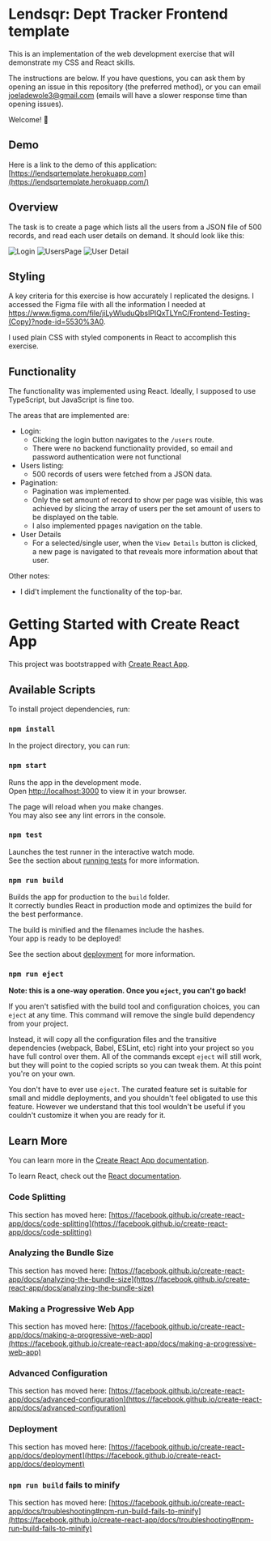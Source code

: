 # Lendsqr: Dept Tracker Frontend template

This is an implementation of the web development exercise that will demonstrate my CSS and React skills.

The instructions are below.
If you have questions, you can ask them by opening an issue in this repository (the preferred method), or you can email joeladewole3@gmail.com (emails will have a slower response time than opening issues).

Welcome! 🙂

## Demo

Here is a link to the demo of this application: [https://lendsqrtemplate.herokuapp.com](https://lendsqrtemplate.herokuapp.com/)

## Overview

The task is to create a page which lists all the users from a JSON file of 500 records, and read each user details on demand.
It should look like this:

![Login](https://i.postimg.cc/k4FRRD6Z/image.png)
![UsersPage](https://i.postimg.cc/QtbVxPvZ/image.png)
![User Detail](https://i.postimg.cc/05VrTTpp/image.png)

## Styling

A key criteria for this exercise is how accurately I replicated the designs.
I accessed the Figma file with all the information I needed at https://www.figma.com/file/jiLyWIuduQbsIPlQxTLYnC/Frontend-Testing-(Copy)?node-id=5530%3A0.

I used plain CSS with styled components in React to accomplish this exercise.

## Functionality

The functionality was implemented using React.
Ideally, I supposed to use TypeScript, but JavaScript is fine too.

The areas that are implemented are:

- Login:
  - Clicking the login button navigates to the `/users` route.
  - There were no backend functionality provided, so email and password authentication were not functional
- Users listing:
  - 500 records of users were fetched from a JSON data.
- Pagination:
  - Pagination was implemented.
  - Only the set amount of record to show per page was visible, this was achieved by slicing the array of users per the set amount of users to be displayed on the table.
  - I also implemented ppages navigation on the table.
- User Details
  - For a selected/single user, when the `View Details` button is clicked, a new page is navigated to that reveals more information about that user.

Other notes:

- I did't implement the functionality of the top-bar.



# Getting Started with Create React App

This project was bootstrapped with [Create React App](https://github.com/facebook/create-react-app).

## Available Scripts

To install project dependencies, run:

### `npm install`

In the project directory, you can run:

### `npm start`

Runs the app in the development mode.\
Open [http://localhost:3000](http://localhost:3000) to view it in your browser.

The page will reload when you make changes.\
You may also see any lint errors in the console.

### `npm test`

Launches the test runner in the interactive watch mode.\
See the section about [running tests](https://facebook.github.io/create-react-app/docs/running-tests) for more information.

### `npm run build`

Builds the app for production to the `build` folder.\
It correctly bundles React in production mode and optimizes the build for the best performance.

The build is minified and the filenames include the hashes.\
Your app is ready to be deployed!

See the section about [deployment](https://facebook.github.io/create-react-app/docs/deployment) for more information.

### `npm run eject`

**Note: this is a one-way operation. Once you `eject`, you can't go back!**

If you aren't satisfied with the build tool and configuration choices, you can `eject` at any time. This command will remove the single build dependency from your project.

Instead, it will copy all the configuration files and the transitive dependencies (webpack, Babel, ESLint, etc) right into your project so you have full control over them. All of the commands except `eject` will still work, but they will point to the copied scripts so you can tweak them. At this point you're on your own.

You don't have to ever use `eject`. The curated feature set is suitable for small and middle deployments, and you shouldn't feel obligated to use this feature. However we understand that this tool wouldn't be useful if you couldn't customize it when you are ready for it.

## Learn More

You can learn more in the [Create React App documentation](https://facebook.github.io/create-react-app/docs/getting-started).

To learn React, check out the [React documentation](https://reactjs.org/).

### Code Splitting

This section has moved here: [https://facebook.github.io/create-react-app/docs/code-splitting](https://facebook.github.io/create-react-app/docs/code-splitting)

### Analyzing the Bundle Size

This section has moved here: [https://facebook.github.io/create-react-app/docs/analyzing-the-bundle-size](https://facebook.github.io/create-react-app/docs/analyzing-the-bundle-size)

### Making a Progressive Web App

This section has moved here: [https://facebook.github.io/create-react-app/docs/making-a-progressive-web-app](https://facebook.github.io/create-react-app/docs/making-a-progressive-web-app)

### Advanced Configuration

This section has moved here: [https://facebook.github.io/create-react-app/docs/advanced-configuration](https://facebook.github.io/create-react-app/docs/advanced-configuration)

### Deployment

This section has moved here: [https://facebook.github.io/create-react-app/docs/deployment](https://facebook.github.io/create-react-app/docs/deployment)

### `npm run build` fails to minify

This section has moved here: [https://facebook.github.io/create-react-app/docs/troubleshooting#npm-run-build-fails-to-minify](https://facebook.github.io/create-react-app/docs/troubleshooting#npm-run-build-fails-to-minify)
